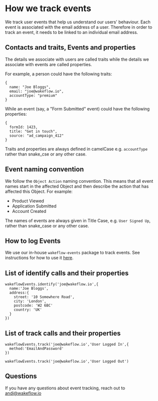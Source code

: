 # How we track events

We track user events that help us understand our users' behaviour. Each event is associated with the email address of a user. Therefore in order to track an event, it needs to be linked to an individual email address.

## Contacts and traits, Events and properties

The details we associate with users are called traits while the details we associate with events are called properties.

For example, a person could have the following traits:

```
{
  name: "Joe Bloggs",
  email: "joe@wakeflow.io",
  accountType: "premium"
}
```

While an event (say, a "Form Submitted" event) could have the following properties:
```
{
  formId: 1423,
  title: "Get in touch",
  source: "ad_campaign_412"
}
```
Traits and properties are always defined in camelCase e.g. `accountType` rather than snake_cse or any other case.

## Event naming convention
We follow the `Object Action` naming convention. This means that all event names start in the affected Object and then describe the action that has affected this Object. For example:

- Product Viewed
- Application Submitted
- Account Created

The names of events are always given in Title Case, e.g. `User Signed Up`, rather than snake_case or any other case.

## How to log Events

We use our in-house `wakeflow-events` package to track events. See instructions for how to use it [here](https://github.com/wakeflow/wakeflow-events).

## List of identify calls and their properties
```
wakeflowEvents.identify('joe@wakeflow.io',{
  name:'Joe Bloggs',
  address:{
    street: '10 Somewhere Road',
    city: 'London',
    postcode: 'W2 6BC'
    country: 'UK'
  }
})
```

## List of track calls and their properties
```
wakeflowEvents.track('joe@wakeflow.io','User Logged In',{
  method:'EmailAndPassword'
})

wakeflowEvents.track('joe@wakeflow.io','User Logged Out')
```

## Questions
If you have any questions about event tracking, reach out to andi@wakeflow.io
